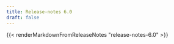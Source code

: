 ```yaml
---
title: Release-notes 6.0
draft: false
---
```


{{< renderMarkdownFromReleaseNotes "release-notes-6.0" >}}
